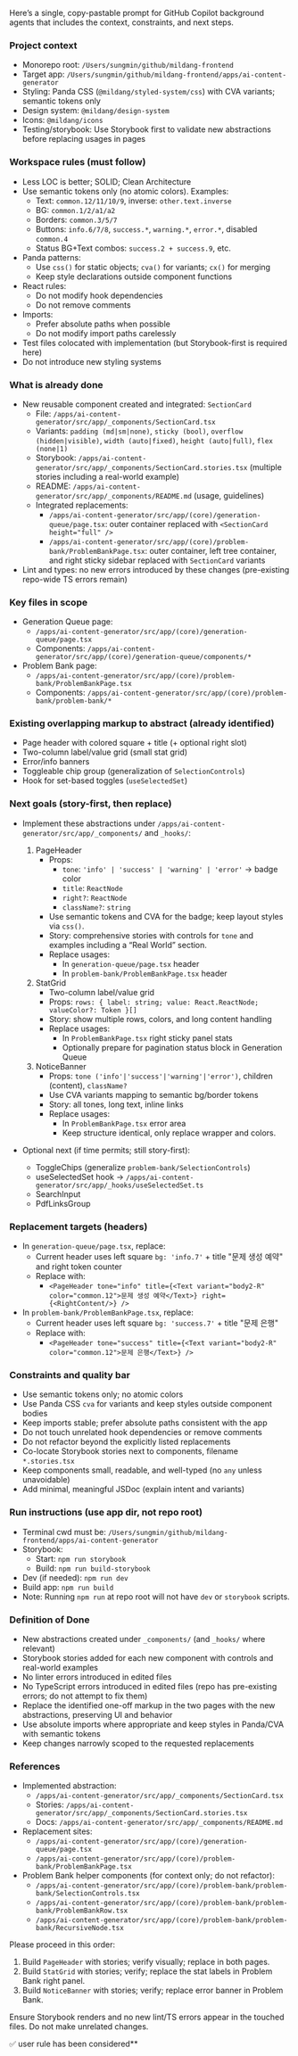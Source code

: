 Here’s a single, copy-pastable prompt for GitHub Copilot background agents that includes the context, constraints, and next steps.

### Project context
- Monorepo root: `/Users/sungmin/github/mildang-frontend`
- Target app: `/Users/sungmin/github/mildang-frontend/apps/ai-content-generator`
- Styling: Panda CSS (`@mildang/styled-system/css`) with CVA variants; semantic tokens only
- Design system: `@mildang/design-system`
- Icons: `@mildang/icons`
- Testing/storybook: Use Storybook first to validate new abstractions before replacing usages in pages

### Workspace rules (must follow)
- Less LOC is better; SOLID; Clean Architecture
- Use semantic tokens only (no atomic colors). Examples:
  - Text: `common.12/11/10/9`, inverse: `other.text.inverse`
  - BG: `common.1/2/a1/a2`
  - Borders: `common.3/5/7`
  - Buttons: `info.6/7/8`, `success.*`, `warning.*`, `error.*`, disabled `common.4`
  - Status BG+Text combos: `success.2 + success.9`, etc.
- Panda patterns:
  - Use `css()` for static objects; `cva()` for variants; `cx()` for merging
  - Keep style declarations outside component functions
- React rules:
  - Do not modify hook dependencies
  - Do not remove comments
- Imports:
  - Prefer absolute paths when possible
  - Do not modify import paths carelessly
- Test files colocated with implementation (but Storybook-first is required here)
- Do not introduce new styling systems

### What is already done
- New reusable component created and integrated: `SectionCard`
  - File: `/apps/ai-content-generator/src/app/_components/SectionCard.tsx`
  - Variants: `padding (md|sm|none)`, `sticky (bool)`, `overflow (hidden|visible)`, `width (auto|fixed)`, `height (auto|full)`, `flex (none|1)`
  - Storybook: `/apps/ai-content-generator/src/app/_components/SectionCard.stories.tsx` (multiple stories including a real-world example)
  - README: `/apps/ai-content-generator/src/app/_components/README.md` (usage, guidelines)
  - Integrated replacements:
    - `/apps/ai-content-generator/src/app/(core)/generation-queue/page.tsx`: outer container replaced with `<SectionCard height="full" />`
    - `/apps/ai-content-generator/src/app/(core)/problem-bank/ProblemBankPage.tsx`: outer container, left tree container, and right sticky sidebar replaced with `SectionCard` variants
- Lint and types: no new errors introduced by these changes (pre-existing repo-wide TS errors remain)

### Key files in scope
- Generation Queue page:
  - `/apps/ai-content-generator/src/app/(core)/generation-queue/page.tsx`
  - Components: `/apps/ai-content-generator/src/app/(core)/generation-queue/components/*`
- Problem Bank page:
  - `/apps/ai-content-generator/src/app/(core)/problem-bank/ProblemBankPage.tsx`
  - Components: `/apps/ai-content-generator/src/app/(core)/problem-bank/problem-bank/*`

### Existing overlapping markup to abstract (already identified)
- Page header with colored square + title (+ optional right slot)
- Two-column label/value grid (small stat grid)
- Error/info banners
- Toggleable chip group (generalization of `SelectionControls`)
- Hook for set-based toggles (`useSelectedSet`)

### Next goals (story-first, then replace)
- Implement these abstractions under `/apps/ai-content-generator/src/app/_components/` and `_hooks/`:
  1) PageHeader
     - Props:
       - `tone`: `'info' | 'success' | 'warning' | 'error'` → badge color
       - `title`: `ReactNode`
       - `right?`: `ReactNode`
       - `className?`: `string`
     - Use semantic tokens and CVA for the badge; keep layout styles via `css()`.
     - Story: comprehensive stories with controls for `tone` and examples including a “Real World” section.
     - Replace usages:
       - In `generation-queue/page.tsx` header
       - In `problem-bank/ProblemBankPage.tsx` header
  2) StatGrid
     - Two-column label/value grid
     - Props: `rows: { label: string; value: React.ReactNode; valueColor?: Token }[]`
     - Story: show multiple rows, colors, and long content handling
     - Replace usages:
       - In `ProblemBankPage.tsx` right sticky panel stats
       - Optionally prepare for pagination status block in Generation Queue
  3) NoticeBanner
     - Props: `tone ('info'|'success'|'warning'|'error')`, children (content), `className?`
     - Use CVA variants mapping to semantic bg/border tokens
     - Story: all tones, long text, inline links
     - Replace usages:
       - In `ProblemBankPage.tsx` error area
       - Keep structure identical, only replace wrapper and colors.

- Optional next (if time permits; still story-first):
  - ToggleChips (generalize `problem-bank/SelectionControls`)
  - useSelectedSet hook → `/apps/ai-content-generator/src/app/_hooks/useSelectedSet.ts`
  - SearchInput
  - PdfLinksGroup

### Replacement targets (headers)
- In `generation-queue/page.tsx`, replace:
  - Current header uses left square `bg: 'info.7'` + title "문제 생성 예약" and right token counter
  - Replace with:
    - `<PageHeader tone="info" title={<Text variant="body2-R" color="common.12">문제 생성 예약</Text>} right={<RightContent/>} />`
- In `problem-bank/ProblemBankPage.tsx`, replace:
  - Current header uses left square `bg: 'success.7'` + title "문제 은행"
  - Replace with:
    - `<PageHeader tone="success" title={<Text variant="body2-R" color="common.12">문제 은행</Text>} />`

### Constraints and quality bar
- Use semantic tokens only; no atomic colors
- Use Panda CSS `cva` for variants and keep styles outside component bodies
- Keep imports stable; prefer absolute paths consistent with the app
- Do not touch unrelated hook dependencies or remove comments
- Do not refactor beyond the explicitly listed replacements
- Co-locate Storybook stories next to components, filename `*.stories.tsx`
- Keep components small, readable, and well-typed (no `any` unless unavoidable)
- Add minimal, meaningful JSDoc (explain intent and variants)

### Run instructions (use app dir, not repo root)
- Terminal cwd must be: `/Users/sungmin/github/mildang-frontend/apps/ai-content-generator`
- Storybook:
  - Start: `npm run storybook`
  - Build: `npm run build-storybook`
- Dev (if needed): `npm run dev`
- Build app: `npm run build`
- Note: Running `npm run` at repo root will not have `dev` or `storybook` scripts.

### Definition of Done
- New abstractions created under `_components/` (and `_hooks/` where relevant)
- Storybook stories added for each new component with controls and real-world examples
- No linter errors introduced in edited files
- No TypeScript errors introduced in edited files (repo has pre-existing errors; do not attempt to fix them)
- Replace the identified one-off markup in the two pages with the new abstractions, preserving UI and behavior
- Use absolute imports where appropriate and keep styles in Panda/CVA with semantic tokens
- Keep changes narrowly scoped to the requested replacements

### References
- Implemented abstraction:
  - `/apps/ai-content-generator/src/app/_components/SectionCard.tsx`
  - Stories: `/apps/ai-content-generator/src/app/_components/SectionCard.stories.tsx`
  - Docs: `/apps/ai-content-generator/src/app/_components/README.md`
- Replacement sites:
  - `/apps/ai-content-generator/src/app/(core)/generation-queue/page.tsx`
  - `/apps/ai-content-generator/src/app/(core)/problem-bank/ProblemBankPage.tsx`
- Problem Bank helper components (for context only; do not refactor):
  - `/apps/ai-content-generator/src/app/(core)/problem-bank/problem-bank/SelectionControls.tsx`
  - `/apps/ai-content-generator/src/app/(core)/problem-bank/problem-bank/ProblemBankRow.tsx`
  - `/apps/ai-content-generator/src/app/(core)/problem-bank/problem-bank/RecursiveNode.tsx`

Please proceed in this order:
1) Build `PageHeader` with stories; verify visually; replace in both pages.
2) Build `StatGrid` with stories; verify; replace the stat labels in Problem Bank right panel.
3) Build `NoticeBanner` with stories; verify; replace error banner in Problem Bank.

Ensure Storybook renders and no new lint/TS errors appear in the touched files. Do not make unrelated changes.

✅ user rule has been considered**